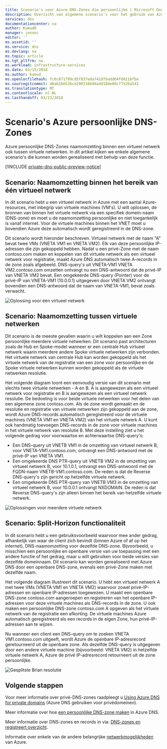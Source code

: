 ```yaml
---
title: Scenario's voor Azure DNS-Zones die persoonlijke | Microsoft Docs
description: Overzicht van algemene scenario's voor het gebruik van Azure persoonlijke DNS-Zones.
services: dns
documentationcenter: na
author: KumudD
manager: jennoc
editor: ''
ms.assetid: ''
ms.service: dns
ms.devlang: na
ms.topic: article
ms.tgt_pltfrm: na
ms.workload: infrastructure-services
ms.date: 03/15/2018
ms.author: kumud
ms.openlocfilehash: fc6c871f89cd5f837eda741dfbadd64fd021bfbe
ms.sourcegitcommit: 48ab1b6526ce290316b9da4d18de00c77526a541
ms.translationtype: MT
ms.contentlocale: nl-NL
ms.lasthandoff: 03/23/2018
---
```

# <a name="azure-dns-private-zones-scenarios"></a>Scenario's Azure persoonlijke DNS-Zones
Azure persoonlijke DNS-Zones naamomzetting binnen een virtueel netwerk ook tussen virtuele netwerken. In dit artikel kijken we enkele algemene scenario's die kunnen worden gerealiseerd met behulp van deze functie. 

[!INCLUDE [private-dns-public-preview-notice](../../includes/private-dns-public-preview-notice.md)]

## <a name="scenario-name-resolution-scoped-to-a-single-virtual-network"></a>Scenario: Naamomzetting binnen het bereik van één virtueel netwerk
In dit scenario hebt u een virtueel netwerk in Azure met een aantal Azure-resources, met inbegrip van virtuele machines (VM's). U wilt oplossen, de bronnen van binnen het virtuele netwerk via een specifiek domein-naam (DNS-zone) en moet u de naamomzetting persoonlijke en niet toegankelijk is vanaf internet. Voor de virtuele machines binnen het VNET moet u bovendien Azure deze automatisch wordt geregistreerd in de DNS-zone. 

Dit scenario wordt hieronder beschreven. Virtueel netwerk met de naam "A" bevat twee VMs (VNETA VM1 en VNETA VM2). Elk van deze persoonlijke IP-adressen die zijn gekoppeld hebben. Nadat u een privé-Zone met de naam contoso.com maken en koppelen van dit virtuele netwerk als een virtueel netwerk voor registratie, maakt Azure DNS automatisch twee A-records in de zone zoals afgebeeld. DNS-query's uit VNETA-VM1 VNETA VM2.contoso.com omzetten ontvangt nu een DNS-antwoord dat de privé-IP van VNETA VM2 bevat. Een omgekeerde DNS-query (Pointer) voor de privé-IP van VNETA-VM1 (10.0.0.1) uitgegeven door VNETA VM2 ontvangt bovendien een DNS-antwoord dat de naam van VNETA-VM1, bevat zoals verwacht. 

![Oplossing voor één virtueel netwerk](./media/private-dns-scenarios/single-vnet-resolution.png)

## <a name="scenario-name-resolution-across-virtual-networks"></a>Scenario: Naamomzetting tussen virtuele netwerken

Dit scenario is de meeste gevallen waarin u wilt koppelen aan een Zone persoonlijke meerdere virtuele netwerken. Dit scenario past architecturen zoals de Hub en Spoke-model wanneer er een centrale Hub virtueel netwerk waarin meerdere andere Spoke virtuele netwerken zijn verbonden. Het virtuele netwerk van centrale Hub kan worden gekoppeld als het virtuele netwerk van de registratie van een zone voor persoonlijke en de Spoke virtuele netwerken kunnen worden gekoppeld als de virtuele netwerken resolutie. 

Het volgende diagram toont een eenvoudig versie van dit scenario met slechts twee virtuele netwerken - A en B. A is aangewezen als een virtueel netwerk voor registratie en B is aangewezen als een virtueel netwerk resolutie. De bedoeling is voor beide virtuele netwerken voor het delen van een algemene zone contoso.com. Als de zone wordt gemaakt en de resolutie en registratie van virtuele netwerken zijn gekoppeld aan de zone, wordt Azure DNS-records automatisch geregistreerd voor de virtuele machines (VNETA VM1 en VNETA VM2) van het virtuele netwerk A. U kunt ook handmatig toevoegen DNS-records in de zone voor virtuele machines in het virtuele netwerk van resolutie B. Met deze instelling ziet u het volgende gedrag voor voorwaartse en achterwaartse DNS-query's:
* Een DNS-query uit VNETB VM1 in de omzetting van virtueel netwerk B, voor VNETA-VM1.contoso.com, ontvangt een DNS-antwoord met de privé-IP van VNETA VM1.
* Een omgekeerde DNS PTR-query uit VNETB VM2 in de omzetting van virtueel netwerk B, voor 10.1.0.1, ontvangt een DNS-antwoord met de FQDN-naam VNETB-VM1.contoso.com. De reden is dat de Reverse DNS-query's zijn gericht op hetzelfde virtuele netwerk. 
* Een omgekeerde DNS PTR-query van VNETB VM3 in de omzetting van virtueel netwerk B, voor 10.0.0.1 ontvangt NXDOMAIN. De reden is dat Reverse DNS-query's zijn alleen binnen het bereik van hetzelfde virtuele netwerk. 


![Oplossingen voor meerdere virtuele netwerk](./media/private-dns-scenarios/multi-vnet-resolution.png)

## <a name="scenario-split-horizon-functionality"></a>Scenario: Split-Horizon functionaliteit

In dit scenario hebt u een gebruiksvoorbeeld waarvoor mee ander gedrag, afhankelijk van waar de client zich bevindt (binnen Azure of af op het internet), DNS-naamomzetting voor dezelfde DNS-zone. Bijvoorbeeld, u misschien een persoonlijke en openbare versie van uw toepassing met een andere functie of het gedrag, maar u wilt gebruiken voor beide versies van dezelfde domeinnaam. Dit scenario kan worden gerealiseerd met Azure DNS door een openbare DNS-zone, evenals een privé-Zone maken met dezelfde naam.

Het volgende diagram illustreert dit scenario. U hebt een virtueel netwerk A met twee VMs (VNETA VM1 en VNETA VM2) waarvoor zowel privé-IP-adressen en openbare IP-adressen toegewezen. U maakt een openbare DNS-zone contoso.com aangeroepen en registreren van het openbare IP-adressen voor deze virtuele machines als DNS-records in de zone. U ook maken een persoonlijke DNS-zone contoso.com A opgeven als het virtuele netwerk van de registratie een afkorting. De virtuele machines Azure automatisch geregistreerd als een records in de eigen Zone, hun privé-IP-adressen aan te wijzen.

Nu wanneer een client een DNS-query om te zoeken VNETA VM1.contoso.com uitgeeft, wordt Azure de openbare IP-adresrecord geretourneerd uit de openbare zone. Als dezelfde DNS-query is uitgegeven door een andere virtuele machine (bijvoorbeeld: VNETA VM2) in hetzelfde virtuele netwerk A, Azure de privé IP-adresrecord retourneert uit de zone persoonlijke. 

![Gesplitste Brian resolutie](./media/private-dns-scenarios/split-brain-resolution.png)

## <a name="next-steps"></a>Volgende stappen
Voor meer informatie over privé-DNS-zones raadpleegt u [Using Azure DNS for private domains](private-dns-overview.md) (Azure DNS gebruiken voor privédomeinen).

Meer informatie over hoe [een persoonlijke DNS-zone maken](./private-dns-getstarted-powershell.md) in Azure DNS.

Meer informatie over DNS-zones en records in via: [DNS-zones en registreert overzicht](dns-zones-records.md).

Informatie over enkele van de andere belangrijke [netwerkmogelijkheden](../networking/networking-overview.md) van Azure.

